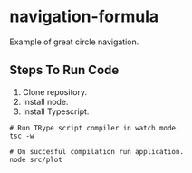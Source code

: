 # navigation-formula
Example of great circle navigation.

## Steps To Run Code
1. Clone repository.
1. Install node.
1. Install Typescript.
```
# Run TRype script compiler in watch mode.
tsc -w

# On succesful compilation run application.
node src/plot
```
